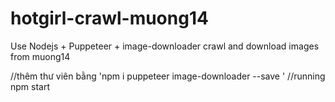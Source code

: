 # hotgirl-crawl-muong14
Use Nodejs + Puppeteer + image-downloader crawl and download images from muong14

//thêm thư viên bằng 'npm i puppeteer image-downloader --save '
//running
npm start